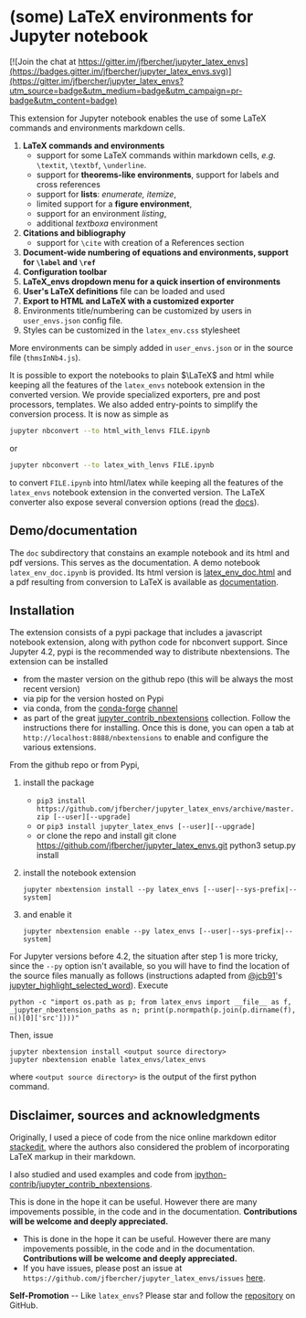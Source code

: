 (some) LaTeX environments for Jupyter notebook
==============================================

[![Join the chat at https://gitter.im/jfbercher/jupyter_latex_envs](https://badges.gitter.im/jfbercher/jupyter_latex_envs.svg)](https://gitter.im/jfbercher/jupyter_latex_envs?utm_source=badge&utm_medium=badge&utm_campaign=pr-badge&utm_content=badge)

This extension for Jupyter notebook enables the use of some LaTeX commands and
environments markdown cells.

1.  **LaTeX commands and environments**
    - support for some LaTeX commands within markdown cells, *e.g.*
      `\textit`, `\textbf`, `\underline`.
    - support for **theorems-like environments**, support for labels
      and cross references
    - support for **lists**: *enumerate, itemize*,
    - limited support for a **figure environment**,
    - support for an environment *listing*,
    - additional *textboxa* environment
2.  **Citations and bibliography**
    - support for `\cite` with creation of a References section
3.  **Document-wide numbering of equations and environments, support for `\label` and `\ref`**
4.  **Configuration toolbar**
5.  **LaTeX_envs dropdown menu for a quick insertion of environments**
6.  **User's LaTeX definitions** file can be loaded and used
7.  **Export to HTML and LaTeX with a customized exporter**
8.  Environments title/numbering can be customized by users in
    `user_envs.json` config file.
9.  Styles can be customized in the `latex_env.css` stylesheet

More environments can be simply added in `user_envs.json` or in the source file
(`thmsInNb4.js`).

It is possible to export the notebooks to plain $\LaTeX$ and html while keeping
all the features of the `latex_envs` notebook extension in the converted
version. We provide specialized exporters, pre and post processors, templates.
We also added entry-points to simplify the conversion process.
It is now as simple as

```bash
jupyter nbconvert --to html_with_lenvs FILE.ipynb
```

or

```bash
jupyter nbconvert --to latex_with_lenvs FILE.ipynb
```

to convert `FILE.ipynb` into html/latex while keeping all the features of the
`latex_envs` notebook extension in the converted version. The LaTeX converter
also expose several conversion options (read the
[docs](https://rawgit.com/jfbercher/jupyter_latex_envs/master/src/latex_envs/static/doc/latex_env_doc.html)).


Demo/documentation
------------------

The `doc` subdirectory that constains an example notebook and its html and pdf
versions. This serves as the documentation. A demo notebook
`latex_env_doc.ipynb` is provided. Its html version is
[latex_env_doc.html](https://rawgit.com/jfbercher/jupyter_latex_envs/master/src/latex_envs/static/doc/latex_env_doc.html)
and a pdf resulting from conversion to LaTeX is available as
[documentation](https://rawgit.com/jfbercher/jupyter_latex_envs/master/src/latex_envs/static/doc/documentation.pdf).


Installation
------------

The extension consists of a pypi package that includes a javascript notebook
extension, along with python code for nbconvert support. Since Jupyter 4.2,
pypi is the recommended way to distribute nbextensions. The extension can be
installed

- from the master version on the github repo (this will be always the
  most recent version)
- via pip for the version hosted on Pypi
- via conda, from the [conda-forge](https://conda-forge.github.io/) [channel](https://anaconda.org/conda-forge)
- as part of the great
  [jupyter_contrib_nbextensions](https://github.com/ipython-contrib/jupyter_contrib_nbextensions)
  collection. Follow the instructions there for installing. Once this
  is done, you can open a tab at `http://localhost:8888/nbextensions`
  to enable and configure the various extensions.

From the github repo or from Pypi,

1.  install the package
     - `pip3 install https://github.com/jfbercher/jupyter_latex_envs/archive/master.zip [--user][--upgrade]`
     - or `pip3 install jupyter_latex_envs [--user][--upgrade]`
     - or clone the repo and install
           git clone https://github.com/jfbercher/jupyter_latex_envs.git
           python3 setup.py install

2.  install the notebook extension

        jupyter nbextension install --py latex_envs [--user|--sys-prefix|--system]

3.  and enable it

        jupyter nbextension enable --py latex_envs [--user|--sys-prefix|--system]

For Jupyter versions before 4.2, the situation after step 1 is more tricky,
since the `--py` option isn't available, so you will have to find the location
of the source files manually as follows (instructions adapted from
[@jcb91](https://github.com/jcb91)'s
[jupyter_highlight_selected_word](https://github.com/jcb91/jupyter_highlight_selected_word)).
Execute

    python -c "import os.path as p; from latex_envs import __file__ as f, _jupyter_nbextension_paths as n; print(p.normpath(p.join(p.dirname(f), n()[0]['src'])))"

Then, issue

    jupyter nbextension install <output source directory>
    jupyter nbextension enable latex_envs/latex_envs

where `<output source directory>` is the output of the first python command.


Disclaimer, sources and acknowledgments
---------------------------------------


Originally, I used a piece of code from the nice online markdown editor
[stackedit](https://github.com/benweet/stackedit/issue/187), where the authors
also considered the problem of incorporating LaTeX markup in their markdown.

I also studied and used examples and code from
[ipython-contrib/jupyter_contrib_nbextensions](https://github.com/ipython-contrib/jupyter_contrib_nbextensions).

This is done in the hope it can be useful. However there are many impovements
possible, in the code and in the documentation.
**Contributions will be welcome and deeply appreciated.**

- This is done in the hope it can be useful. However there are many
  impovements possible, in the code and in the documentation.
**Contributions will be welcome and deeply appreciated.**
- If you have issues, please post an issue at
  `https://github.com/jfbercher/jupyter_latex_envs/issues`
  [here](https://github.com/jfbercher/jupyter_latex_envs/issues).

**Self-Promotion** -- Like `latex_envs`? Please star and follow the
[repository](https://github.com/jfbercher/jupyter_latex_envs) on GitHub.
